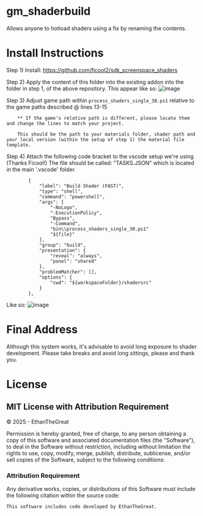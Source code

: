 # gm_shaderbuild
Allows anyone to hotload shaders using a fix by renaming the contents.


# Install Instructions
Step 1) Install: https://github.com/ficool2/sdk_screenspace_shaders

Step 2) Apply the content of this folder into the existing addon into the folder in step 1, of the above repository. 
        This appear like so:
![image](https://github.com/user-attachments/assets/68d4cd0e-0a15-4827-a155-7f2b74986897)


Step 3) Adjust game path within `process_shaders_single_30.ps1` relative to the game paths described @ lines 13-15
        
        ** If the game's relative path is different, please locate them and change the lines to match your project.

        This should be the path to your materials folder, shader path and your local version (within the setup of step 1) the material file template.

Step 4) Attach the following code bracket to the vscode setup we're using (Thanks Ficool!)
The file should be called: "TASKS.JSON" which is located in the main '.vscode' folder.


```
        {
            "label": "Build Shader (FAST)",
            "type": "shell",
            "command": "powershell",
            "args": [
                "-NoLogo",
                "-ExecutionPolicy",
                "Bypass",
                "-Command",
                "bin\\process_shaders_single_30.ps1"
                "${file}"
            ],
            "group": "build",
            "presentation": {
                "reveal": "always",
                "panel": "shared"
            },
            "problemMatcher": [],
            "options": {
                "cwd": "${workspaceFolder}/shadersrc"
            }
        },
```

Like so:
![image](https://github.com/user-attachments/assets/72b09926-f4ed-4d63-a3c2-cb46353189aa)

# Final Address
 Although this system works, it's advisable to avoid long exposure to shader development. Please take breaks and avoid long sittings, please and thank you.
# License

## MIT License with Attribution Requirement  

© 2025 - EthanTheGreat 

Permission is hereby granted, free of charge, to any person obtaining a copy of this software and associated documentation files (the "Software"), to deal in the Software without restriction, including without limitation the rights to use, copy, modify, merge, publish, distribute, sublicense, and/or sell copies of the Software, subject to the following conditions:  

### Attribution Requirement  
Any derivative works, copies, or distributions of this Software must include the following citation within the source code:  

```plaintext
This software includes code developed by EthanTheGreat.
